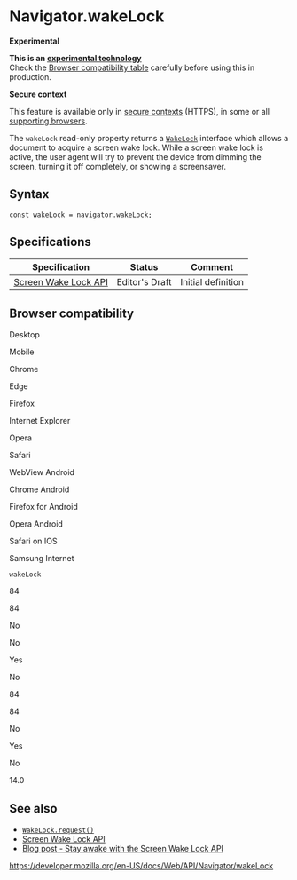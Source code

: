 Navigator.wakeLock
==================

**Experimental**

**This is an [experimental technology](https://developer.mozilla.org/en-US/docs/MDN/Guidelines/Conventions_definitions#experimental)**  
Check the [Browser compatibility table](#browser_compatibility) carefully before using this in production.

**Secure context**

This feature is available only in [secure contexts](https://developer.mozilla.org/en-US/docs/Web/Security/Secure_Contexts) (HTTPS), in some or all [supporting browsers](#browser_compatibility).

The `wakeLock` read-only property returns a [`WakeLock`](../wakelock) interface which allows a document to acquire a screen wake lock. While a screen wake lock is active, the user agent will try to prevent the device from dimming the screen, turning it off completely, or showing a screensaver.

Syntax
------

    const wakeLock = navigator.wakeLock;

Specifications
--------------

<table><thead><tr class="header"><th>Specification</th><th>Status</th><th>Comment</th></tr></thead><tbody><tr class="odd"><td><a href="https://w3c.github.io/screen-wake-lock/#extensions-to-the-navigator-interface">Screen Wake Lock API</a></td><td>Editor's Draft</td><td>Initial definition</td></tr></tbody></table>

Browser compatibility
---------------------

Desktop

Mobile

Chrome

Edge

Firefox

Internet Explorer

Opera

Safari

WebView Android

Chrome Android

Firefox for Android

Opera Android

Safari on IOS

Samsung Internet

`wakeLock`

84

84

No

No

Yes

No

84

84

No

Yes

No

14.0

See also
--------

-   [`WakeLock.request()`](../wakelock/request)
-   [Screen Wake Lock API](../screen_wake_lock_api)
-   [Blog post - Stay awake with the Screen Wake Lock API](https://web.dev/wakelock/)

<a href="https://developer.mozilla.org/en-US/docs/Web/API/Navigator/wakeLock" class="_attribution-link">https://developer.mozilla.org/en-US/docs/Web/API/Navigator/wakeLock</a>
